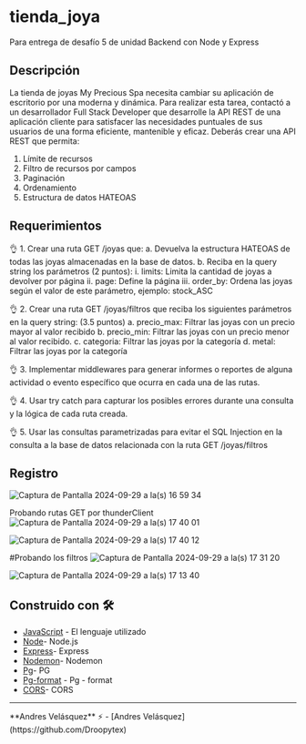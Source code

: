 # tienda_joya
Para entrega de desafío 5 de unidad Backend con Node y Express

## Descripción
La tienda de joyas My Precious Spa necesita cambiar su aplicación de escritorio por una moderna y dinámica. Para realizar esta tarea, contactó a un desarrollador Full Stack Developer que desarrolle la API REST de una aplicación cliente para satisfacer las necesidades puntuales de sus usuarios de una forma eficiente, mantenible y eficaz.
Deberás crear una API REST que permita:
1. Límite de recursos
2. Filtro de recursos por campos
3. Paginación
4. Ordenamiento
5. Estructura de datos HATEOAS

## Requerimientos
👌 1. Crear una ruta GET /joyas que:
    a. Devuelva la estructura HATEOAS de todas las joyas almacenadas en la base
       de datos. 
    b. Reciba en la query string los parámetros (2 puntos):
        i. limits: Limita la cantidad de joyas a devolver por página
        ii. page: Define la página
        iii. order_by: Ordena las joyas según el valor de este parámetro, ejemplo: stock_ASC


👌 2. Crear una ruta GET /joyas/filtros que reciba los siguientes parámetros en la query string: (3.5 puntos)
a. precio_max: Filtrar las joyas con un precio mayor al valor recibido
b. precio_min: Filtrar las joyas con un precio menor al valor recibido.
c. categoria: Filtrar las joyas por la categoría
d. metal: Filtrar las joyas por la categoría

👌 3. Implementar middlewares para generar informes o reportes de alguna actividad o evento específico que ocurra en cada una de las rutas.

👌 4. Usar try catch para capturar los posibles errores durante una consulta y la lógica de cada ruta creada.

👌 5. Usar las consultas parametrizadas para evitar el SQL Injection en la consulta a la base de datos relacionada con la ruta GET /joyas/filtros


## Registro
![Captura de Pantalla 2024-09-29 a la(s) 16 59 34](https://github.com/user-attachments/assets/56778861-bd71-482f-a228-8d01cc2ae2a1)

Probando rutas GET por thunderClient
![Captura de Pantalla 2024-09-29 a la(s) 17 40 01](https://github.com/user-attachments/assets/2eb7eb3e-bbe7-4331-9bd5-a5996089ce5f)

![Captura de Pantalla 2024-09-29 a la(s) 17 40 12](https://github.com/user-attachments/assets/acb60799-2586-498d-9947-20423b3abc14)

#Probando los filtros
![Captura de Pantalla 2024-09-29 a la(s) 17 31 20](https://github.com/user-attachments/assets/c5b166df-d84e-474a-a388-233ebe28dfe0)

![Captura de Pantalla 2024-09-29 a la(s) 17 13 40](https://github.com/user-attachments/assets/1650fd7b-a9a6-4e7f-a732-00e7d3763b5c)


## Construido con 🛠️

- [JavaScript](https://developer.mozilla.org/en-US/docs/Web/JavaScript) - El lenguaje utilizado
- [Node](https://nodejs.org/en)- Node.js
- [Express](https://expressjs.com/es/)- Express
- [Nodemon](https://www.npmjs.com/package/nodemon)- Nodemon
- [Pg](https://www.npmjs.com/package/pg)- PG
- [Pg-format](https://www.npmjs.com/package/pg-format) - Pg - format
- [CORS](https://developer.mozilla.org/es/docs/Web/HTTP/CORS)- CORS
<hr>
**Andres Velásquez** ⚡  - [Andres Velásquez](https://github.com/Droopytex)
